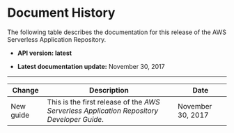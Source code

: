 # Document History<a name="doc-history"></a>

The following table describes the documentation for this release of the AWS Serverless Application Repository\.

+ **API version: latest**

+ **Latest documentation update:** November 30, 2017


****  

| Change | Description | Date | 
| --- | --- | --- | 
|  New guide  |  This is the first release of the *AWS Serverless Application Repository Developer Guide*\.  |  November 30, 2017  | 